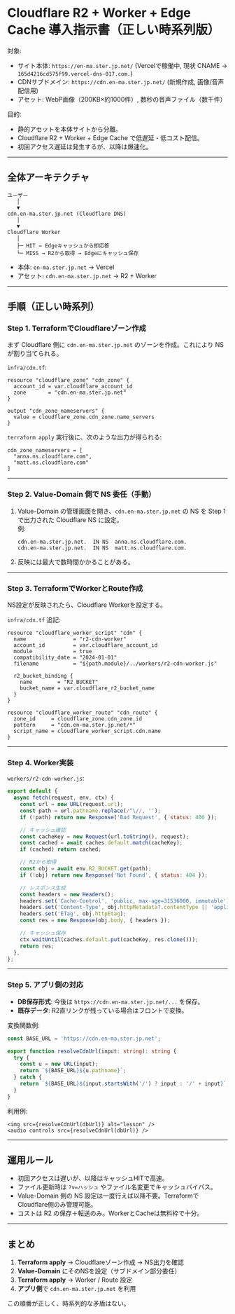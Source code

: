 # Cloudflare R2 + Worker + Edge Cache 導入指示書（正しい時系列版）

対象:

- サイト本体: `https://en-ma.ster.jp.net/` (Vercelで稼働中, 現状 CNAME → `165d4216cd575f99.vercel-dns-017.com.`)
- CDNサブドメイン: `https://cdn.en-ma.ster.jp.net/` (新規作成, 画像/音声配信用)
- アセット: WebP画像（200KB×約1000件）, 数秒の音声ファイル（数千件）

目的:

- 静的アセットを本体サイトから分離。
- Cloudflare R2 + Worker + Edge Cache で低遅延・低コスト配信。
- 初回アクセス遅延は発生するが、以降は爆速化。

---

## 全体アーキテクチャ

```
ユーザー
   │
   ▼
cdn.en-ma.ster.jp.net (Cloudflare DNS)
   │
   ▼
Cloudflare Worker
   │
   ├─ HIT → Edgeキャッシュから即応答
   └─ MISS → R2から取得 → Edgeにキャッシュ保存
```

- 本体: `en-ma.ster.jp.net` → Vercel
- アセット: `cdn.en-ma.ster.jp.net` → R2 + Worker

---

## 手順（正しい時系列）

### Step 1. TerraformでCloudflareゾーン作成

まず Cloudflare 側に `cdn.en-ma.ster.jp.net` のゾーンを作成。これにより NS が割り当てられる。

`infra/cdn.tf`:

```hcl
resource "cloudflare_zone" "cdn_zone" {
  account_id = var.cloudflare_account_id
  zone       = "cdn.en-ma.ster.jp.net"
}

output "cdn_zone_nameservers" {
  value = cloudflare_zone.cdn_zone.name_servers
}
```

`terraform apply` 実行後に、次のような出力が得られる:

```
cdn_zone_nameservers = [
  "anna.ns.cloudflare.com",
  "matt.ns.cloudflare.com"
]
```

---

### Step 2. Value-Domain 側で NS 委任（手動）

1. Value-Domain の管理画面を開き、`cdn.en-ma.ster.jp.net` の NS を Step 1で出力された Cloudflare NS に設定。  
   例:
   ```
   cdn.en-ma.ster.jp.net.  IN NS  anna.ns.cloudflare.com.
   cdn.en-ma.ster.jp.net.  IN NS  matt.ns.cloudflare.com.
   ```
2. 反映には最大で数時間かかることがある。

---

### Step 3. TerraformでWorkerとRoute作成

NS設定が反映されたら、Cloudflare Workerを設定する。

`infra/cdn.tf` 追記:

```hcl
resource "cloudflare_worker_script" "cdn" {
  name               = "r2-cdn-worker"
  account_id         = var.cloudflare_account_id
  module             = true
  compatibility_date = "2024-01-01"
  filename           = "${path.module}/../workers/r2-cdn-worker.js"

  r2_bucket_binding {
    name        = "R2_BUCKET"
    bucket_name = var.cloudflare_r2_bucket_name
  }
}

resource "cloudflare_worker_route" "cdn_route" {
  zone_id     = cloudflare_zone.cdn_zone.id
  pattern     = "cdn.en-ma.ster.jp.net/*"
  script_name = cloudflare_worker_script.cdn.name
}
```

---

### Step 4. Worker実装

`workers/r2-cdn-worker.js`:

```js
export default {
  async fetch(request, env, ctx) {
    const url = new URL(request.url);
    const path = url.pathname.replace(/^\//, '');
    if (!path) return new Response('Bad Request', { status: 400 });

    // キャッシュ確認
    const cacheKey = new Request(url.toString(), request);
    const cached = await caches.default.match(cacheKey);
    if (cached) return cached;

    // R2から取得
    const obj = await env.R2_BUCKET.get(path);
    if (!obj) return new Response('Not Found', { status: 404 });

    // レスポンス生成
    const headers = new Headers();
    headers.set('Cache-Control', 'public, max-age=31536000, immutable');
    headers.set('Content-Type', obj.httpMetadata?.contentType || 'application/octet-stream');
    headers.set('ETag', obj.httpEtag);
    const res = new Response(obj.body, { headers });

    // キャッシュ保存
    ctx.waitUntil(caches.default.put(cacheKey, res.clone()));
    return res;
  },
};
```

---

### Step 5. アプリ側の対応

- **DB保存形式**: 今後は `https://cdn.en-ma.ster.jp.net/...` を保存。
- **既存データ**: R2直リンクが残っている場合はフロントで変換。

変換関数例:

```ts
const BASE_URL = 'https://cdn.en-ma.ster.jp.net';

export function resolveCdnUrl(input: string): string {
  try {
    const u = new URL(input);
    return `${BASE_URL}${u.pathname}`;
  } catch {
    return `${BASE_URL}${input.startsWith('/') ? input : '/' + input}`;
  }
}
```

利用例:

```tsx
<img src={resolveCdnUrl(dbUrl)} alt="lesson" />
<audio controls src={resolveCdnUrl(dbUrl)} />
```

---

## 運用ルール

- 初回アクセスは遅いが、以降はキャッシュHITで高速。
- ファイル更新時は `?v=ハッシュ` やファイル名変更でキャッシュバイパス。
- Value-Domain 側の NS 設定は一度行えば以降不要。TerraformでCloudflare側のみ管理可能。
- コストは R2 の保存＋転送のみ。WorkerとCacheは無料枠で十分。

---

## まとめ

1. **Terraform apply** → Cloudflareゾーン作成 → NS出力を確認
2. **Value-Domain** にそのNSを設定（サブドメイン部分委任）
3. **Terraform apply** → Worker / Route 設定
4. **アプリ側**で `cdn.en-ma.ster.jp.net` を利用

この順番が正しく、時系列的な矛盾はない。
